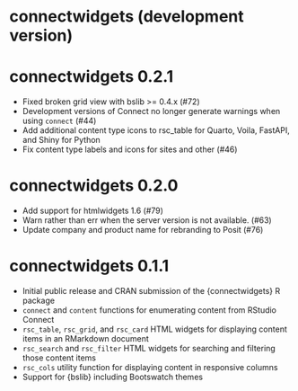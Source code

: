 # connectwidgets (development version)

# connectwidgets 0.2.1

* Fixed broken grid view with bslib >= 0.4.x (#72)
* Development versions of Connect no longer generate warnings when using
  `connect` (#44)
* Add additional content type icons to rsc_table for Quarto, Voila, FastAPI, and
  Shiny for Python
* Fix content type labels and icons for sites and other (#46)

# connectwidgets 0.2.0

* Add support for htmlwidgets 1.6 (#79)
* Warn rather than err when the server version is not available. (#63)
* Update company and product name for rebranding to Posit (#76)

# connectwidgets 0.1.1

* Initial public release and CRAN submission of the {connectwidgets} R package
* `connect` and `content` functions for enumerating content from RStudio Connect
* `rsc_table`, `rsc_grid`, and `rsc_card` HTML widgets for displaying content
  items in an RMarkdown document
* `rsc_search` and `rsc_filter` HTML widgets for searching and filtering those
  content items
* `rsc_cols` utility function for displaying content in responsive columns
* Support for {bslib} including Bootswatch themes
